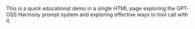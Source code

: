This is a quick educational demo in a single HTML page exploring the GPT-OSS Harmony prompt system and exploring effective ways to tool call with it.
